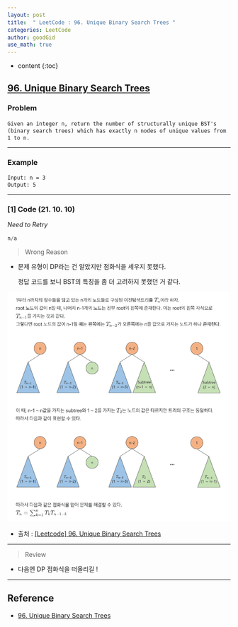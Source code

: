 ```yaml
---
layout: post
title:  " LeetCode : 96. Unique Binary Search Trees "
categories: LeetCode
author: goodGid
use_math: true
---
```

* content
{:toc}

## [96. Unique Binary Search Trees](https://leetcode.com/problems/unique-binary-search-trees/)

### Problem

```
Given an integer n, return the number of structurally unique BST's (binary search trees) which has exactly n nodes of unique values from 1 to n.
```


---

### Example

```
Input: n = 3
Output: 5
```

---

### [1] Code (21. 10. 10)

*Need to Retry*

``` java
n/a
```

> Wrong Reason

* 문제 유형이 DP라는 건 알았지만 점화식을 세우지 못했다.

  정답 코드를 보니 BST의 특징을 좀 더 고려하지 못했던 거 같다.

![](/assets/img/leetcode/LeetCode-Unique-Binary-Search-Trees_1.png)

* 출처 : [[Leetcode] 96. Unique Binary Search Trees](https://velog.io/@haebin/Leetcode-96.-Unique-Binary-Search-Trees)


---

> Review

* 다음엔 DP 점화식을 떠올리길 ! 



---

## Reference

* [96. Unique Binary Search Trees](https://leetcode.com/problems/unique-binary-search-trees/)
